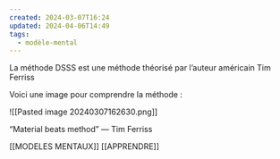 ```yaml
---
created: 2024-03-07T16:24
updated: 2024-04-06T14:49
tags:
  - modèle-mental
---
```

La méthode DSSS est une méthode théorisé par l’auteur américain Tim Ferriss

Voici une image pour comprendre la méthode :

![[Pasted image 20240307162630.png]]

“Material beats method” — Tim Ferriss

[[MODELES MENTAUX]]
[[APPRENDRE]]